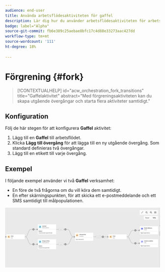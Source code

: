 ```yaml
---
audience: end-user
title: Använda arbetsflödesaktiviteten för gaffel
description: Lär dig hur du använder arbetsflödesaktiviteten för arbetsflöden
badge: label="Alpha"
source-git-commit: fb6e389c25aebae8bfc17c4d88e33273aac427dd
workflow-type: tm+mt
source-wordcount: '111'
ht-degree: 18%

---
```



# Förgrening {#fork}

>[!CONTEXTUALHELP]
>id="acw_orchestration_fork_transitions"
>title="Gaffelaktivitet"
>abstract="Med förgreningsaktiviteten kan du skapa utgående övergångar och starta flera aktiviteter samtidigt."

## Konfiguration

Följ de här stegen för att konfigurera **Gaffel** aktivitet:

1. Lägg till en **Gaffel** till arbetsflödet.
1. Klicka **Lägg till övergång** för att lägga till en ny utgående övergång. Som standard definieras två övergångar.
1. Lägg till en etikett till varje övergång.

## Exempel

I följande exempel använder vi två **Gaffel** verksamhet:

* En före de två frågorna om du vill köra dem samtidigt.
* En efter skärningspunkten, för att skicka ett e-postmeddelande och ett SMS samtidigt till målpopulationen.

![](../assets/workflow-fork-example.png)


